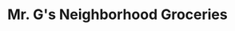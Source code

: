 ---
title: "Mr. G's Neighborhood Groceries"
url: /denver/mr-gs-neighborhood-groceries/
shop: Lebensmittel
---